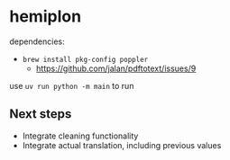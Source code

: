 # hemiplon

dependencies:

- `brew install pkg-config poppler`
  - https://github.com/jalan/pdftotext/issues/9

use `uv run python -m main` to run

## Next steps

- Integrate cleaning functionality
- Integrate actual translation, including previous values
